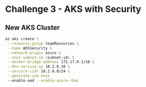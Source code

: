 # Challenge 3 - AKS with Security

## New AKS Cluster
```bash
az aks create \
 --resource-group teamResources \
 --name AKSSecurity \
 --network-plugin azure \
 --vnet-subnet-id <subnet-id> \
 --docker-bridge-address 172.17.0.1/16 \
 --dns-service-ip 10.2.0.10 \
 --service-cidr 10.2.0.0/24 \
 --generate-ssh-keys
 --enable-aad --enable-azure-rbac
```
